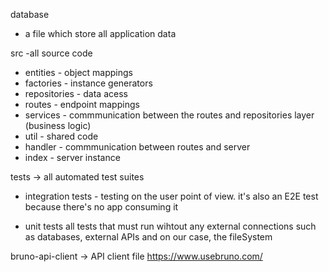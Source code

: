 database
  - a file which store all application data

src -all source code 
  - entities - object mappings
  - factories - instance generators
  - repositories - data acess 
  - routes - endpoint mappings 
  - services - commmunication between the routes and repositories layer (business logic)
  - util - shared code
  - handler - commmunication between routes and server
  - index - server instance 

tests -> all automated test suites
  - integration tests - testing on the user point of view. it's  also an E2E test because there's no app consuming it

  - unit tests 
    all tests that must run wihtout any external connections such as 
    databases, external APIs and on our case, the fileSystem

bruno-api-client -> API client file https://www.usebruno.com/